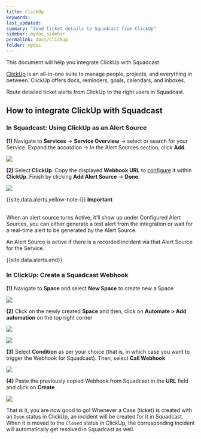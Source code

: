 ```yaml
---
title: ClickUp
keywords: 
last_updated: 
summary: "Send ticket details to Squadcast from ClickUp"
sidebar: mydoc_sidebar
permalink: docs/clickup
folder: mydoc
---
```


This document will help you integrate ClickUp with Squadcast.

[ClickUp](https://clickup.com/) is an all-in-one suite to manage people, projects, and everything in between. ClickUp offers docs, reminders, goals, calendars, and inboxes.

Route detailed ticket alerts from ClickUp to the right users in Squadcast.

## How to integrate ClickUp with Squadcast

### In Squadcast: Using ClickUp as an Alert Source

**(1)** Navigate to **Services** -> **Service Overview** -> select or search for your Service. Expand the accordion -> In the Alert Sources section, click **Add**.

![](<images/Alert_Sources.png>)

**(2)** Select **ClickUp**. Copy the displayed **Webhook URL** to [configure](clickup#in-clickup-create-a-squadcast-webhook) it within **ClickUp**. Finish by clicking **Add Alert Source** -> **Done**.

![](<images/Clickup.png>)

{{site.data.alerts.yellow-note-i}}
<b>Important</b><br/><br/>
<p>When an alert source turns Active, it’ll show up under Configured Alert Sources, you can either generate a test alert from the integration or wait for a real-time alert to be generated by the Alert Source.</p>
<p>An Alert Source is active if there is a recorded incident via that Alert Source for the Service.</p>
{{site.data.alerts.end}}

### In ClickUp: Create a Squadcast Webhook

**(1)** Navigate to **Space** and select **New Space** to create new a Space

![](images/clickup_2.png)

**(2)** Click on the newly created **Space** and then, click on **Automate > Add automation** on the top right corner

![](images/clickup_3.png)

![](images/clickup_4.png)

**(3)** Select **Condition** as per your choice (that is, in which case you want to trigger the Webhook for Squadcast). Then, select **Call Webhook**

![](images/clickup_5.png)

**(4)** Paste the previously copied Webhook from Squadcast in the **URL** field and click on **Create**

![](images/clickup_6.png)

That is it, you are now good to go! Whenever a Case (ticket) is created with an `Open` status in ClickUp, an incident will be created for it in Squadcast. When it is moved to the `Closed` status in ClickUp, the corresponding incident will automatically get resolved in Squadcast as well.